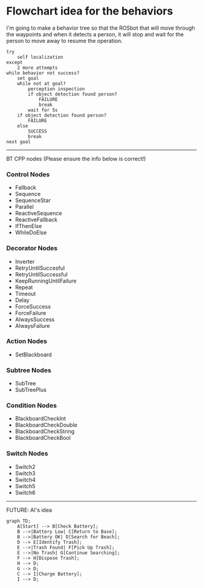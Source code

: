 # Flowchart idea for the behaviors

I'm going to make a behavior tree so that the ROSbot that will move through the waypoints and when it detects a person, it will stop and wait for the person to move away to resume the operation.

```tefcha
try
    self localization
except
    2 more attempts
while behavior not success?
    set goal
    while not at goal?
        perception inspection
        if object detection found person?
            FAILURE
            break
        wait for 5s
    if object detection found person?
        FAILURE
    else 
        SUCCESS
        break
next goal
```

---

BT CPP nodes (Please ensure the info below is correct!)

### Control Nodes
- Fallback
- Sequence
- SequenceStar
- Parallel
- ReactiveSequence
- ReactiveFallback
- IfThenElse
- WhileDoElse

### Decorator Nodes
- Inverter
- RetryUntilSuccesful
- RetryUntilSuccessful
- KeepRunningUntilFailure
- Repeat
- Timeout
- Delay
- ForceSuccess
- ForceFailure
- AlwaysSuccess
- AlwaysFailure

### Action Nodes
- SetBlackboard

### Subtree Nodes
- SubTree
- SubTreePlus

### Condition Nodes
- BlackboardCheckInt
- BlackboardCheckDouble
- BlackboardCheckString
- BlackboardCheckBool

### Switch Nodes
- Switch2
- Switch3
- Switch4
- Switch5
- Switch6

---

FUTURE: AI's idea

```mermaid
graph TD;
    A[Start] --> B[Check Battery];
    B -->|Battery Low| C[Return to Base];
    B -->|Battery OK| D[Search for Beach];
    D --> E[Identify Trash];
    E -->|Trash Found| F[Pick Up Trash];
    E -->|No Trash| G[Continue Searching];
    F --> H[Dispose Trash];
    H --> D;
    G --> D;
    C --> I[Charge Battery];
    I --> D;
```